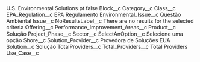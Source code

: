 <?xml version="1.0" encoding="UTF-8"?>
<CustomMetadata xmlns="http://soap.sforce.com/2006/04/metadata" xmlns:xsi="http://www.w3.org/2001/XMLSchema-instance" xmlns:xsd="http://www.w3.org/2001/XMLSchema">
    <label>U.S. Environmental Solutions pt</label>
    <protected>false</protected>
    <values>
        <field>Block__c</field>
        <value xsi:nil="true"/>
    </values>
    <values>
        <field>Category__c</field>
        <value xsi:nil="true"/>
    </values>
    <values>
        <field>Class__c</field>
        <value xsi:nil="true"/>
    </values>
    <values>
        <field>EPA_Regulation__c</field>
        <value xsi:type="xsd:string">EPA Regulamento</value>
    </values>
    <values>
        <field>Environmental_Issue__c</field>
        <value xsi:type="xsd:string">Questão Ambiental</value>
    </values>
    <values>
        <field>Issue__c</field>
        <value xsi:nil="true"/>
    </values>
    <values>
        <field>NoResultsLabel__c</field>
        <value xsi:type="xsd:string">There are no results for the selected criteria</value>
    </values>
    <values>
        <field>Offering__c</field>
        <value xsi:nil="true"/>
    </values>
    <values>
        <field>Performance_Improvement_Areas__c</field>
        <value xsi:nil="true"/>
    </values>
    <values>
        <field>Product__c</field>
        <value xsi:type="xsd:string">Solução</value>
    </values>
    <values>
        <field>Project_Phase__c</field>
        <value xsi:nil="true"/>
    </values>
    <values>
        <field>Sector__c</field>
        <value xsi:nil="true"/>
    </values>
    <values>
        <field>SelectAnOption__c</field>
        <value xsi:type="xsd:string">Selecione uma opção</value>
    </values>
    <values>
        <field>Shore__c</field>
        <value xsi:nil="true"/>
    </values>
    <values>
        <field>Solution_Provider__c</field>
        <value xsi:type="xsd:string">Provedora de Soluções EUA</value>
    </values>
    <values>
        <field>Solution__c</field>
        <value xsi:type="xsd:string">Solução</value>
    </values>
    <values>
        <field>TotalProviders__c</field>
        <value xsi:nil="true"/>
    </values>
    <values>
        <field>Total_Providers__c</field>
        <value xsi:type="xsd:string">Total Providers</value>
    </values>
    <values>
        <field>Use_Case__c</field>
        <value xsi:nil="true"/>
    </values>
</CustomMetadata>
